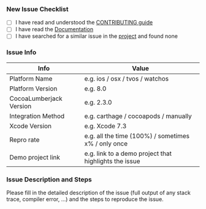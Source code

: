 ### New Issue Checklist

* [ ] I have read and understood the [CONTRIBUTING guide](https://github.com/yourkarma/JWT/blob/master/.github/CONTRIBUTING.md)
* [ ] I have read the [Documentation](https://github.com/yourkarma/JWT#documentation)
* [ ] I have searched for a similar issue in the [project](https://github.com/yourkarma/JWT/issues) and found none

### Issue Info

 Info                    | Value                               |
-------------------------|-------------------------------------|
 Platform Name           | e.g. ios / osx / tvos / watchos
 Platform Version        | e.g. 8.0
 CocoaLumberjack Version | e.g. 2.3.0
 Integration Method      | e.g. carthage / cocoapods / manually
 Xcode Version           | e.g. Xcode 7.3
 Repro rate              | e.g. all the time (100%) / sometimes x% / only once
 Demo project link       | e.g. link to a demo project that highlights the issue

### Issue Description and Steps

Please fill in the detailed description of the issue (full output of any stack trace, compiler error, ...) and the steps to reproduce the issue.